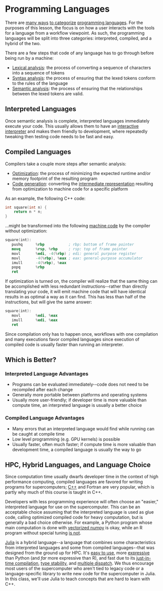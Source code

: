 ---
---

# Programming Languages

There are [many ways](https://www.techtarget.com/searchapparchitecture/tip/Functional-vs-object-oriented-programming-The-basics) [to categorize](https://en.wikipedia.org/wiki/Data-oriented_design) [programming languages](https://www.freecodecamp.org/news/compiled-versus-interpreted-languages/). For the purposes of this lesson, the focus is on how a user interacts with the tools for a language from a workflow viewpoint. As such, the programming languages will be split into three categories: interpreted, compiled, and a hybrid of the two.

There are a few steps that code of any language has to go through before being run by a machine:

- [Lexical analysis](https://en.wikipedia.org/wiki/Lexical_analysis): the process of converting a sequence of characters into a sequence of tokens
- [Syntax analysis](https://en.wikipedia.org/wiki/Parsing): the process of ensuring that the lexed tokens conform to the rules of the language
- [Semantic analysis](https://en.wikipedia.org/wiki/Compiler#Front_end): the process of ensuring that the relationships between the lexed tokens are valid.



## Interpreted Languages

Once semantic analysis is complete, interpreted languages immediately execute your code. This usually allows them to have an [interactive interpreter](https://en.wikipedia.org/wiki/Read%E2%80%93eval%E2%80%93print_loop) and makes them friendly to development, where repeatedly tweaking then testing code needs to be fast and easy.



## Compiled Languages

Compilers take a couple more steps after semantic analysis:

- [Optimization](https://en.wikipedia.org/wiki/Optimizing_compiler): the process of minimizing the expected runtime and/or memory footprint of the resulting program
- [Code generation](https://en.wikipedia.org/wiki/Code_generation_%28compiler%29): converting the [intermediate representation](https://en.wikipedia.org/wiki/Intermediate_representation) resulting from optimization to machine code for a specific platform

As an example, the following C++ code:

```c++
int square(int n) {
    return n * n;
}
```

...might be transformed into the following [machine code](https://en.wikipedia.org/wiki/Assembly_language) by the compiler without optimization:

```nasm
square(int):
   pushq      %rbp           ; rbp: bottom of frame pointer
   movq       %rsp, %rbp     ; rsp: top of frame pointer
   movl       %edi, -4(%rbp) ; edi: general purpose register
   movl       -4(%rbp), %eax ; eax: general-purpose accumulator
   imull      -4(%rbp), %eax
   popq       %rbp
   ret
```

If optimization is turned on, the compiler will realize that the same thing can be accomplished with less redundant instructions--rather than directly translating your code, it will emit machine code that will have identical results in as optimal a way as it can find. This has less than half of the instructions, but will give the same answer:

```nasm
square(int):
   movl       %edi, %eax
   imull      %edi, %eax
   ret
```

Since compilation only has to happen once, workflows with one compilation and many executions favor compiled languages since execution of compiled code is usually faster than running an interpreter.



## Which is Better?

### Interpreted Language Advantages

- Programs can be evaluated immediately--code does not need to be recompiled after each change
- Generally more portable between platforms and operating systems
- Usually more user-friendly; if developer time is more valuable than compute time, an interpreted language is usually a better choice

### Compiled Language Advantages

- Many errors that an interpreted language would find while running can be caught at compile time
- Low level programming (e.g. GPU kernels) is possible
- Usually faster, often much faster; if compute time is more valuable than development time, a compiled language is usually the way to go



## HPC, Hybrid Languages, and Language Choice

Since computation time usually dwarfs developer time in the context of high performance computing, compiled languages are favored for writing programs for supercomputers; [C++](../resources.md#c) and Fortran are very popular, which is partly why much of this course is taught in C++.

Developers with less programming experience will often choose an "easier," interpreted language for use on the supercomputer. This can be an acceptable choice assuming that the interpreted language is used as glue code, calling optimized compiled code for heavy computation, but is generally a bad choice otherwise. For example, a Python program whose main computation is done with [vectorized numpy](https://www.askpython.com/python-modules/numpy/numpy-vectorization) is okay, while an R program without special tuning [is not](http://adv-r.had.co.nz/Performance.html#why-is-r-slow).

[Julia](../resources.md#julia) is a hybrid language--a language that combines some characteristics from interpreted languages and some from compiled languages--that was designed from the ground up for HPC. It's [easy to use](https://docs.julialang.org/en/v1/stdlib/REPL/), more [expressive](https://en.wikipedia.org/wiki/Expressive_power_(computer_science)) than Python (and *far* more expressive than R), and fast due to its [just-in-time compilation](https://en.wikipedia.org/wiki/Just-in-time_compilation), [type stability](https://docs.julialang.org/en/v1/manual/types/), and [multiple dispatch](https://towardsdatascience.com/how-julia-perfected-multiple-dispatch-16675db772c2?gi=0e100e40c3c3). We thus encourage most users of the supercomputer who aren't tied to legacy code or a language-specific library to write new code for the supercomputer in Julia. In this class, we'll use Julia to teach concepts that are hard to learn with C++.